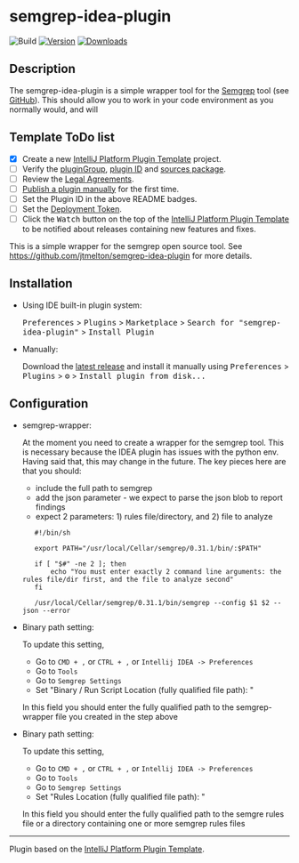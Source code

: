 # semgrep-idea-plugin

![Build](https://github.com/jtmelton/semgrep-idea-plugin/workflows/Build/badge.svg)
[![Version](https://img.shields.io/jetbrains/plugin/v/PLUGIN_ID.svg)](https://plugins.jetbrains.com/plugin/PLUGIN_ID)
[![Downloads](https://img.shields.io/jetbrains/plugin/d/PLUGIN_ID.svg)](https://plugins.jetbrains.com/plugin/PLUGIN_ID)

## Description
The semgrep-idea-plugin is a simple wrapper tool for the [Semgrep](https://semgrep.dev/) tool (see [GitHub](https://github.com/returntocorp/semgrep)). 
This should allow you to work in your code environment as you normally would, and will 

## Template ToDo list
- [x] Create a new [IntelliJ Platform Plugin Template][template] project.
- [ ] Verify the [pluginGroup](/gradle.properties), [plugin ID](/src/main/resources/META-INF/plugin.xml) and [sources package](/src/main/kotlin).
- [ ] Review the [Legal Agreements](https://plugins.jetbrains.com/docs/marketplace/legal-agreements.html).
- [ ] [Publish a plugin manually](https://www.jetbrains.org/intellij/sdk/docs/basics/getting_started/publishing_plugin.html) for the first time.
- [ ] Set the Plugin ID in the above README badges.
- [ ] Set the [Deployment Token](https://plugins.jetbrains.com/docs/marketplace/plugin-upload.html).
- [ ] Click the <kbd>Watch</kbd> button on the top of the [IntelliJ Platform Plugin Template][template] to be notified about releases containing new features and fixes.

<!-- Plugin description -->
This is a simple wrapper for the semgrep open source tool. See https://github.com/jtmelton/semgrep-idea-plugin for more details.
<!-- Plugin description end -->

## Installation

- Using IDE built-in plugin system:
  
  <kbd>Preferences</kbd> > <kbd>Plugins</kbd> > <kbd>Marketplace</kbd> > <kbd>Search for "semgrep-idea-plugin"</kbd> >
  <kbd>Install Plugin</kbd>
  
- Manually:

  Download the [latest release](https://github.com/jtmelton/semgrep-idea-plugin/releases/latest) and install it manually using
  <kbd>Preferences</kbd> > <kbd>Plugins</kbd> > <kbd>⚙️</kbd> > <kbd>Install plugin from disk...</kbd>

## Configuration

- semgrep-wrapper:

  At the moment you need to create a wrapper for the semgrep tool. This is necessary because the IDEA plugin 
  has issues with the python env. Having said that, this may change in the future. The key pieces here are that you 
  should: 
   - include the full path to semgrep 
   - add the json parameter - we expect to parse the json blob to report findings
   - expect 2 parameters: 1) rules file/directory, and 2) file to analyze
  
  ```USDR00328:semgrep-idea-plugin johnmelton$ cat semgrep-wrapper 
     #!/bin/sh
     
     export PATH="/usr/local/Cellar/semgrep/0.31.1/bin/:$PATH"
     
     if [ "$#" -ne 2 ]; then
         echo "You must enter exactly 2 command line arguments: the rules file/dir first, and the file to analyze second"
     fi
     
     /usr/local/Cellar/semgrep/0.31.1/bin/semgrep --config $1 $2 --json --error
     ```
- Binary path setting:

  To update this setting, 
  - Go to `CMD + ,` or `CTRL + ,` or `Intellij IDEA -> Preferences`
  - Go to `Tools`
  - Go to `Semgrep Settings`
  - Set "Binary / Run Script Location (fully qualified file path): "
                
  In this field you should enter the fully qualified path to the semgrep-wrapper file you created in the step above
  
- Binary path setting:
    
  To update this setting, 
  - Go to `CMD + ,` or `CTRL + ,` or `Intellij IDEA -> Preferences`
  - Go to `Tools`
  - Go to `Semgrep Settings`
  - Set "Rules Location (fully qualified file path): "
                  
  In this field you should enter the fully qualified path to the semgre rules file or a directory containing one or more semgrep rules files
---
Plugin based on the [IntelliJ Platform Plugin Template][template].

[template]: https://github.com/JetBrains/intellij-platform-plugin-template
